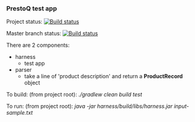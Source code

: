 ### PrestoQ test app

Project status: [![Build status](https://ci.appveyor.com/api/projects/status/mqj5248ok29w1l4v?svg=true)](https://ci.appveyor.com/project/ethrbunny/prestoqapp)

Master branch status: [![Build status](https://ci.appveyor.com/api/projects/status/mqj5248ok29w1l4v/branch/master?svg=true)](https://ci.appveyor.com/project/ethrbunny/prestoqapp/branch/master)


There are 2 components:
- harness
  - test app
- parser
  - take a line of 'product description' and return a **ProductRecord** object
  
To build:
(from project root): *./gradlew clean build test*

To run:
(from project root): *java -jar harness/build/libs/harness.jar input-sample.txt*

